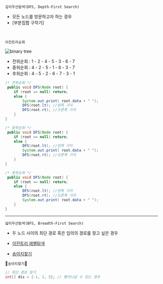 `깊이우선탐색(DFS, Depth-First Search)` </br>
- 모든 노드를 방문하고자 하는 경우
- [부분집합 구하기]
</br>

`이진트리순회`</br>

![binary tree](https://user-images.githubusercontent.com/28912774/120569404-ce26a900-c450-11eb-8be6-c72bae145569.png) </br>
 
  - 전위순회 : 1 - 2 - 4 - 5 - 3 - 6 - 7
  - 중위순회 : 4 - 2 - 5 - 1 - 6 - 3 - 7
  - 후위순회 : 4 - 5 - 2 - 6 - 7 - 3 - 1

```java
/* 전위순회 */
 public void DFS(Node root) {
    if (root == null) return;
    else {
        System.out.print( root.data + " ");
        DFS(root.lt); //왼쪽 가지
        DFS(root.rt); //오른쪽 가지
    }
}

/* 중위순회 */
 public void DFS(Node root) {
    if (root == null) return;
    else {
        DFS(root.lt); //왼쪽 가지
        System.out.print( root.data + " ");
        DFS(root.rt); //오른쪽 가지
    }
}

/* 후위순회 */
 public void DFS(Node root) {
    if (root == null) return;
    else {
        DFS(root.lt); //왼쪽 가지
        DFS(root.rt); //오른쪽 가지
        System.out.print( root.data + " ");
    }
}
```
----

`넓이우선탐색(BFS, Breadth-First Search)` </br>
- 두 노드 사이의 최단 경로 혹은 임의의 경로를 찾고 싶은 경우

- [이진트리 레벨탐색](https://github.com/gangintheremark/Algorithm/blob/master/DFS%2C%20BFS/%EC%9D%B4%EC%A7%84%ED%8A%B8%EB%A6%AC%20%EB%A0%88%EB%B2%A8%ED%83%90%EC%83%89.java)

- [송아지찾기](https://github.com/gangintheremark/Algorithm/blob/master/DFS%2C%20BFS/%EC%86%A1%EC%95%84%EC%A7%80%20%EC%B0%BE%EA%B8%B0.java)

🐌`송아지찾기`🐌
```java
// 최단 경로 찾기
int[] dis = {-1, 1, 5}; // 뻗어나갈 수 있는 경우
```